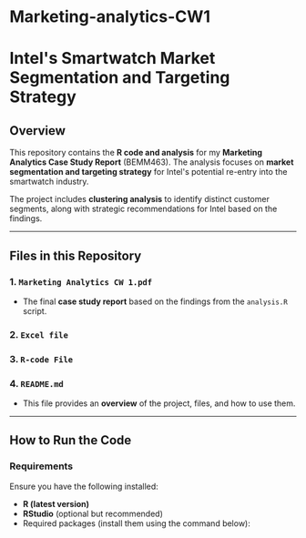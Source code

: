 # Marketing-analytics-CW1
# Intel's Smartwatch Market Segmentation and Targeting Strategy

## **Overview**  
This repository contains the **R code and analysis** for my **Marketing Analytics Case Study Report** (BEMM463). The analysis focuses on **market segmentation and targeting strategy** for Intel's potential re-entry into the smartwatch industry.  

The project includes **clustering analysis** to identify distinct customer segments, along with strategic recommendations for Intel based on the findings.  

---

## **Files in this Repository**  

### **1. `Marketing Analytics CW 1.pdf`**  
- The final **case study report** based on the findings from the `analysis.R` script.  
### **2. `Excel file`**
### **3. `R-code File`**
### **4. `README.md`**  
- This file provides an **overview** of the project, files, and how to use them.  

---

## **How to Run the Code**  
### **Requirements**  
Ensure you have the following installed:  
- **R (latest version)**  
- **RStudio** (optional but recommended)  
- Required packages (install them using the command below):  


